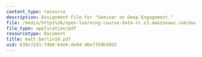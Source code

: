 ```yaml
---
content_type: resource
description: Assignment File for "Seminar on Deep Engagement."
file: /media/https%3A/open-learning-course-data-rc.s3.amazonaws.com/mas-961-seminar-on-deep-engagement-fall-2004/639c724174b864e6de84d6e7354b50d3_matt_berlin10.pdf
file_type: application/pdf
resourcetype: Document
title: matt_berlin10.pdf
uid: 639c7241-74b8-64e6-de84-d6e7354b50d3
---
```

